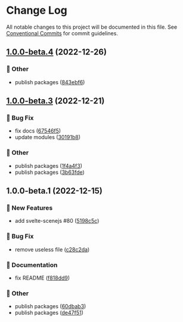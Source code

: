 # Change Log

All notable changes to this project will be documented in this file.
See [Conventional Commits](https://conventionalcommits.org) for commit guidelines.

## [1.0.0-beta.4](https://github.com/daybrush/scenejs/blob/master/packages/svelte-scenejs/compare/svelte-scenejs@1.0.0-beta.3...svelte-scenejs@1.0.0-beta.4) (2022-12-26)


### :mega: Other

* publish packages ([843ebf6](https://github.com/daybrush/scenejs/blob/master/packages/svelte-scenejs/commit/843ebf6d483549c130db47499d69dd4825118798))



## [1.0.0-beta.3](https://github.com/daybrush/scenejs/blob/master/packages/svelte-scenejs/compare/svelte-scenejs@1.0.0-beta.1...svelte-scenejs@1.0.0-beta.3) (2022-12-21)


### :bug: Bug Fix

* fix docs ([67546f5](https://github.com/daybrush/scenejs/blob/master/packages/svelte-scenejs/commit/67546f5e6e06b5f9f4c626657f42038802f4b2b6))
* update modules ([30191b8](https://github.com/daybrush/scenejs/blob/master/packages/svelte-scenejs/commit/30191b8e7c195de355d0c01fa9110d6fe0b3df3b))


### :mega: Other

* publish packages ([1f4a4f3](https://github.com/daybrush/scenejs/blob/master/packages/svelte-scenejs/commit/1f4a4f3719f1789fb91c7e744f4bf8261751944f))
* publish packages ([3b63fde](https://github.com/daybrush/scenejs/blob/master/packages/svelte-scenejs/commit/3b63fde8232cdc6454a8d8fe1a42b6317d614036))



## 1.0.0-beta.1 (2022-12-15)


### :rocket: New Features

* add svelte-scenejs #80 ([5198c5c](https://github.com/daybrush/scenejs/blob/master/packages/svelte-scenejs/commit/5198c5c72eaebe5f1b1bd636eb78a19fb688c0f9))


### :bug: Bug Fix

* remove useless file ([c28c2da](https://github.com/daybrush/scenejs/blob/master/packages/svelte-scenejs/commit/c28c2da241f1a05a0bd098d3f1cd9183c964a930))


### :memo: Documentation

* fix README ([f818dd9](https://github.com/daybrush/scenejs/blob/master/packages/svelte-scenejs/commit/f818dd929b687d91b36005b861934538a16e7286))


### :mega: Other

* publish packages ([60dbab3](https://github.com/daybrush/scenejs/blob/master/packages/svelte-scenejs/commit/60dbab3c8ba568b818a0fc1cd941d9dfe64c7be3))
* publish packages ([de47f51](https://github.com/daybrush/scenejs/blob/master/packages/svelte-scenejs/commit/de47f5187843c7ec208fea797f67d413f530ab8e))
